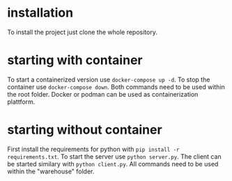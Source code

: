 # installation
To install the project just clone the whole repository.
# starting with container
To start a containerized version use `docker-compose up -d`.
To stop the container use `docker-compose down`.
Both commands need to be used within the root folder. Docker or podman can be used as containerization plattform.
# starting without container
First install the requirements for python with `pip install -r requirements.txt`.
To start the server use `python server.py`.
The client can be started similary with `python client.py`.
All commands need to be used within the "warehouse" folder. 

